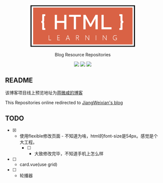 <div align="center" markdown="1">
     <img style="max-width: 70%" src="/README/HTML.png"/>
     <p>Blog Resource Repositories </p>
</div>

<div align="center">

<img style="max-width: 70%" src="https://rawgit.com/JiangWeixian/HTMLlearning/master/README/buildby-vue.svg"/>
<img style="max-width: 70%" src="https://rawgit.com/JiangWeixian/HTMLlearning/master/README/use-html.svg"/>
<img style="max-width: 70%" src="https://rawgit.com/JiangWeixian/HTMLlearning/master/README/winter-iscoming.svg"/>

</div>

## README

该博客项目线上预览地址为[蒋微咸的博客](https://jiangweixian.github.io/#/)

This Repositories online redirected to [JiangWeixian's blog](https://jiangweixian.github.io/#/)


## TODO

* [x] - 使用flexible修改页面 - 不知道为啥，html的font-size是54px。感觉是个大工程。
    * [ ] - 大致修改完毕，不知道手机上怎么样
* [ ] - card.vue(use grid)
* [ ] - 轮播器
